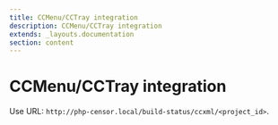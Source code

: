 ```yaml
---
title: CCMenu/CCTray integration
description: CCMenu/CCTray integration
extends: _layouts.documentation
section: content
---
```


CCMenu/CCTray integration
=========================

Use URL: `http://php-censor.local/build-status/ccxml/<project_id>`.
